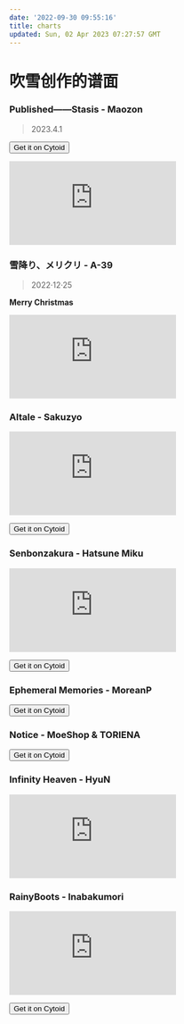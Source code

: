 ```yaml
---
date: '2022-09-30 09:55:16'
title: charts
updated: Sun, 02 Apr 2023 07:27:57 GMT
---
```

# 吹雪创作的谱面

### Published——Stasis - Maozon

> 2023.4.1

<button onclick="window.open('https://cytoid.io/levels/yuki.stasis.maozon')">Get it on Cytoid</button>

<iframe src="https://player.bilibili.com/player.html?aid=824312757&bvid=BV1Zg4y137ys&cid=1078970435&page=1" scrolling="no" border="0" frameborder="no" framespacing="0" allowfullscreen="true"> </iframe>

### 雪降り、メリクリ - A-39

> 2022·12·25

**Merry Christmas**

<iframe src="https://player.bilibili.com/player.html?aid=264060222&bvid=BV1ne411c76T&cid=932203572&page=1" scrolling="no" border="0" frameborder="no" framespacing="0" allowfullscreen="true"> </iframe>

### Altale - Sakuzyo

<iframe src="https://player.bilibili.com/player.html?aid=385029676&bvid=BV1UZ4y1q7Hx&cid=748802499&page=1" scrolling="no" border="0" frameborder="no" framespacing="0" allowfullscreen="true"> </iframe>

<button onclick="window.open('https://cytoid.io/levels/sakaino.altale.sakuzyo')">Get it on Cytoid</button>

### Senbonzakura - Hatsune Miku

<iframe src="https://player.bilibili.com/player.html?aid=510151462&bvid=BV1au411v7zB&cid=560992988&page=1" scrolling="no" border="0" frameborder="no" framespacing="0" allowfullscreen="true"> </iframe>

<button onclick="window.open('https://cytoid.io/levels/sakaino.senbonzakura.miku')">Get it on Cytoid</button>

### Ephemeral Memories - MoreanP

<button onclick="window.open('https://cytoid.io/levels/firesine.ephmem.moreanp')">Get it on Cytoid</button>

### Notice - MoeShop & TORIENA

<button onclick="window.open('https://cytoid.io/levels/firesine.notice.moeshop')">Get it on Cytoid</button>

### Infinity Heaven - HyuN

<iframe src="https://player.bilibili.com/player.html?aid=899438286&bvid=BV1HN4y1G7eW&cid=800059512&page=1" scrolling="no" border="0" frameborder="no" framespacing="0" allowfullscreen="true"> </iframe>

### RainyBoots - Inabakumori

<iframe src="https://player.bilibili.com/player.html?aid=301880225&bvid=BV1nF411w7QK&cid=800061321&page=1" scrolling="no" border="0" frameborder="no" framespacing="0" allowfullscreen="true"> </iframe>

<button onclick="window.open('https://cytoid.io/levels/sakaino.rainyboots.inabakumori')">Get it on Cytoid</button>
